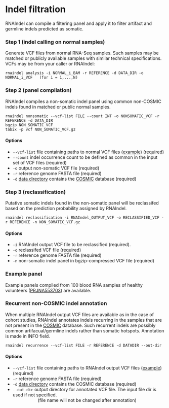 # Indel filtration 
RNAIndel can compile a filtering panel and apply it to filter artifact and germline indels predicted as somatic.   

### Step 1 (indel calling on normal samples)
Generate VCF files from normal RNA-Seq samples. Such samples may be matched or publicly available samples with similar technical specifications.
VCFs may be from your caller or RNAIndel:
```
rnaindel analysis -i NORMAL_i_BAM -r REFERENCE -d DATA_DIR -o NORMAL_i_VCF   (for i = 1,...,N)
```

### Step 2 (panel compilation)
RNAIndel compiles a non-somatic indel panel using common non-COSMIC indels found in matched or public normal samples.
```
rnaindel nonsomatic --vcf-list FILE --count INT -o NONSOMATIC_VCF -r REFERENCE -d DATA_DIR
bgzip NON_SOMATIC_VCF
tabix -p vcf NON_SOMATIC_VCF.gz
```

#### Options
* ```--vcf-list``` file containing paths to normal VCF files ([example](../../sample_data/inputs/normals.txt)) (required)
* ```--count``` indel occurrence count to be defined as common in the input set of VCF files (required)
* ```-o``` output non-somatic VCF file (required)
* ```-r``` reference genome FASTA file (required)
* ```-d``` [data directory](../../README.md/#setup) contains the [COSMIC](https://cancer.sanger.ac.uk/cosmic) database (required)

 
### Step 3 (reclassification) 
Putative somatic indels found in the non-somatic panel will be reclassifed based on the prediction probability assigned by RNAIndel.

```
rnaindel reclassification -i RNAIndel_OUTPUT_VCF -o RECLASSIFIED_VCF -r REFERENCE -n NON_SOMATIC_VCF.gz 
```

#### Options
* ```-i``` RNAIndel output VCF file to be reclassified (required).
* ```-o``` reclassifed VCF file (required)
* ```-r``` reference genome FASTA file (required)
* ```-n``` non-somatic indel panel in bgzip-compressed VCF file (required)

### Example panel
Example panels compiled from 100 blood RNA samples of healthy volunteers ([PRJNA553703](https://www.ncbi.nlm.nih.gov/bioproject/PRJNA553703)) are available. 


### Recurrent non-COSMIC indel annotation
When multiple RNAIndel output VCF files are available as in the case of cohort studies, 
RNAIndel annotates indels recurring in the samples that are not present in the 
[COSMIC](https://cancer.sanger.ac.uk/cosmic) database. Such recurrent indels are possibly common artifacual/germline indels rather 
than somatic hotspots. Annotation is made in INFO field. 

```
rnaindel recurrence --vcf-list FILE -r REFERENCE -d DATADIR --out-dir
```

#### Options
* ```--vcf-list``` file containing paths to RNAIndel output VCF files ([example](../../sample_data/inputs/rnaindel_vcfs.txt)) (required)
* ```-r``` reference genome FASTA file (required)
* ```-d``` [data directory](../../README.md/#setup) contains the COSMIC database (required)
* ```--out-dir``` output directory for annotated VCF file. The input file dir is used if not specified. <br>
&nbsp;   &nbsp;   &nbsp;   &nbsp;  &nbsp;  &nbsp;  &nbsp;  &nbsp;  &nbsp;  &nbsp; (file name will not be changed after annotation)
